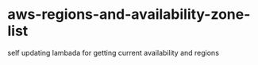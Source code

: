 # aws-regions-and-availability-zone-list
self updating lambada for getting current availability and regions
